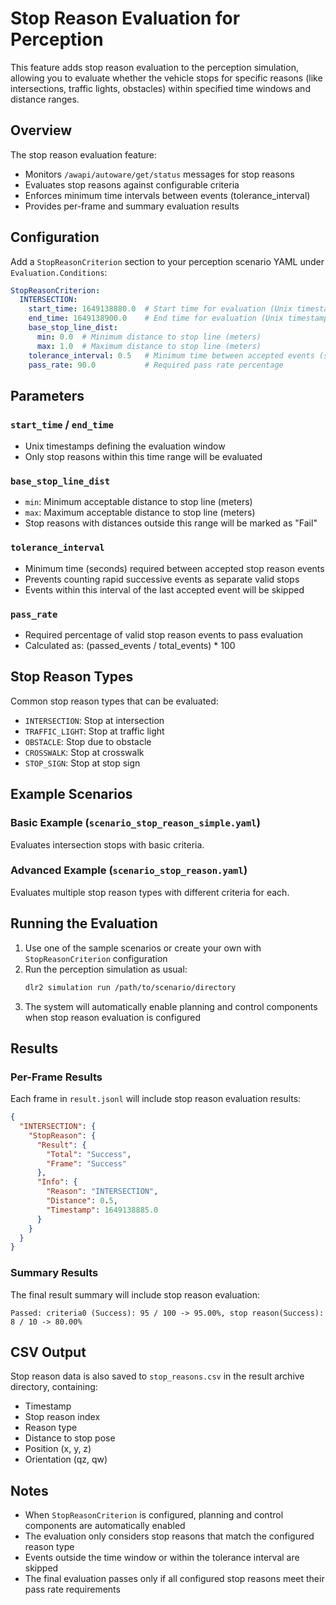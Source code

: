 # Stop Reason Evaluation for Perception

This feature adds stop reason evaluation to the perception simulation, allowing you to evaluate whether the vehicle stops for specific reasons (like intersections, traffic lights, obstacles) within specified time windows and distance ranges.

## Overview

The stop reason evaluation feature:
- Monitors `/awapi/autoware/get/status` messages for stop reasons
- Evaluates stop reasons against configurable criteria
- Enforces minimum time intervals between events (tolerance_interval)
- Provides per-frame and summary evaluation results

## Configuration

Add a `StopReasonCriterion` section to your perception scenario YAML under `Evaluation.Conditions`:

```yaml
StopReasonCriterion:
  INTERSECTION:
    start_time: 1649138880.0  # Start time for evaluation (Unix timestamp)
    end_time: 1649138900.0    # End time for evaluation (Unix timestamp)
    base_stop_line_dist:
      min: 0.0  # Minimum distance to stop line (meters)
      max: 1.0  # Maximum distance to stop line (meters)
    tolerance_interval: 0.5   # Minimum time between accepted events (seconds)
    pass_rate: 90.0           # Required pass rate percentage
```

## Parameters

### `start_time` / `end_time`
- Unix timestamps defining the evaluation window
- Only stop reasons within this time range will be evaluated

### `base_stop_line_dist`
- `min`: Minimum acceptable distance to stop line (meters)
- `max`: Maximum acceptable distance to stop line (meters)
- Stop reasons with distances outside this range will be marked as "Fail"

### `tolerance_interval`
- Minimum time (seconds) required between accepted stop reason events
- Prevents counting rapid successive events as separate valid stops
- Events within this interval of the last accepted event will be skipped

### `pass_rate`
- Required percentage of valid stop reason events to pass evaluation
- Calculated as: (passed_events / total_events) * 100

## Stop Reason Types

Common stop reason types that can be evaluated:
- `INTERSECTION`: Stop at intersection
- `TRAFFIC_LIGHT`: Stop at traffic light
- `OBSTACLE`: Stop due to obstacle
- `CROSSWALK`: Stop at crosswalk
- `STOP_SIGN`: Stop at stop sign

## Example Scenarios

### Basic Example (`scenario_stop_reason_simple.yaml`)
Evaluates intersection stops with basic criteria.

### Advanced Example (`scenario_stop_reason.yaml`)
Evaluates multiple stop reason types with different criteria for each.

## Running the Evaluation

1. Use one of the sample scenarios or create your own with `StopReasonCriterion` configuration
2. Run the perception simulation as usual:
   ```bash
   dlr2 simulation run /path/to/scenario/directory
   ```
3. The system will automatically enable planning and control components when stop reason evaluation is configured

## Results

### Per-Frame Results
Each frame in `result.jsonl` will include stop reason evaluation results:
```json
{
  "INTERSECTION": {
    "StopReason": {
      "Result": {
        "Total": "Success",
        "Frame": "Success"
      },
      "Info": {
        "Reason": "INTERSECTION",
        "Distance": 0.5,
        "Timestamp": 1649138885.0
      }
    }
  }
}
```

### Summary Results
The final result summary will include stop reason evaluation:
```
Passed: criteria0 (Success): 95 / 100 -> 95.00%, stop reason(Success): 8 / 10 -> 80.00%
```

## CSV Output

Stop reason data is also saved to `stop_reasons.csv` in the result archive directory, containing:
- Timestamp
- Stop reason index
- Reason type
- Distance to stop pose
- Position (x, y, z)
- Orientation (qz, qw)

## Notes

- When `StopReasonCriterion` is configured, planning and control components are automatically enabled
- The evaluation only considers stop reasons that match the configured reason type
- Events outside the time window or within the tolerance interval are skipped
- The final evaluation passes only if all configured stop reasons meet their pass rate requirements 